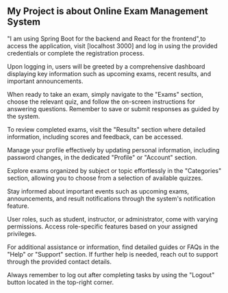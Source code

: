 My Project is about Online Exam Management System 
-----------------------------------------------------

"I am using Spring Boot for the backend and React for the frontend",to access the application, visit [localhost 3000] and log in using the provided credentials or complete the registration process.

Upon logging in, users will be greeted by a comprehensive dashboard displaying key information such as upcoming exams, recent results, and important announcements.

When ready to take an exam, simply navigate to the "Exams" section, choose the relevant quiz, and follow the on-screen instructions for answering questions. Remember to save or submit responses as guided by the system.

To review completed exams, visit the "Results" section where detailed information, including scores and feedback, can be accessed.

Manage your profile effectively by updating personal information, including password changes, in the dedicated "Profile" or "Account" section.

Explore exams organized by subject or topic effortlessly in the "Categories" section, allowing you to choose from a selection of available quizzes.

Stay informed about important events such as upcoming exams, announcements, and result notifications through the system's notification feature.

User roles, such as student, instructor, or administrator, come with varying permissions. Access role-specific features based on your assigned privileges.

For additional assistance or information, find detailed guides or FAQs in the "Help" or "Support" section. If further help is needed, reach out to support through the provided contact details.

Always remember to log out after completing tasks by using the "Logout" button located in the top-right corner.

